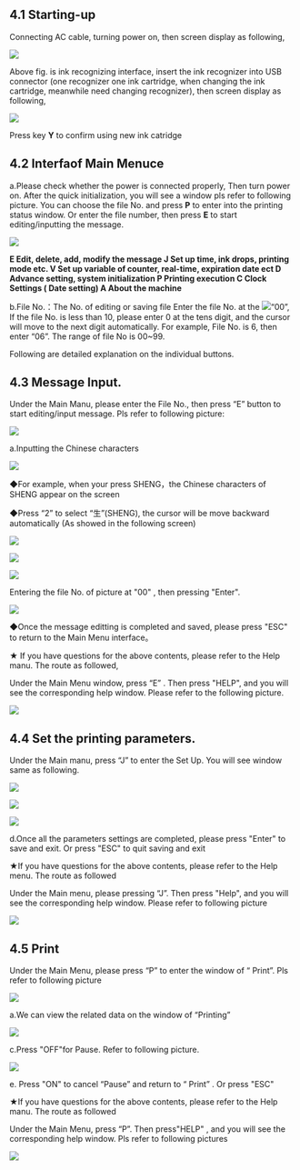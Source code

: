 ## 4.1 Starting-up

Connecting AC cable, turning power on, then screen display as following,

![](/assets/Image_029.jpg)

Above fig. is ink recognizing interface, insert the ink recognizer into USB connector (one recognizer one ink cartridge, when changing the ink cartridge, meanwhile need changing recognizer), then screen display as following,

![](/assets/Image_030.jpg)

Press key  **Y** to confirm using new ink catridge

## 4.2 Interfaof Main Menuce

a.Please check whether the power is connected properly, Then turn power on. After the quick initialization, you will see a window pls refer to following picture. You can choose the file No. and press **P**  to enter into the printing status window. Or enter the file number, then press  **E**  to start editing/inputting the message.

![](/assets/Image_033.jpg)

**E	Edit, delete, add, modify the message
J	Set up time, ink drops, printing mode etc.
V	Set up variable of counter, real-time, expiration date ect 
D	Advance setting, system initialization
P	Printing execution
C	Clock Settings ( Date setting) A	About the machine**

b.File No.：The No. of editing or saving file
Enter the file No. at the  ![](/assets/Image_048.jpg)“00”, If the file No. is less than 10, please enter 0 at the tens digit,
and the cursor will move to the next digit automatically. For example, File No. is 6, then enter “06”. The range of file No is 00~99.

Following are detailed explanation on the individual buttons.

## 4.3 Message Input.
Under the Main Manu, please enter the File No., then press “E” button to start editing/input message. Pls refer to following picture:

![](/assets/Image_035.jpg)

a.Inputting the Chinese characters

![](/assets/TIM截图20190430162142.png)

◆For example, when your press SHENG，the Chinese characters of SHENG appear on the screen

◆Press “2” to select “生”(SHENG), the cursor will be move backward automatically (As showed in the following screen)

![](/assets/Image_038.jpg)

![](/assets/TIM截图20190430152001.png)

![](/assets/TIM截图2019030162448.png)

Entering the file No. of picture at "00" ,   then pressing "Enter".

![](/assets/Image_049.jpg)

◆Once the message editting is completed and saved, please press  "ESC"  to return to the Main Menu interface。

★ If you have questions for the above contents, please refer to the Help manu. The route as followed,

Under the Main Menu window, press “E” . Then press	"HELP",  and  you  will see the corresponding help window. Please refer to the following picture.

![](/assets/Image_061.jpg)


## 4.4 Set the printing parameters.

Under the Main manu,  press “J”	to enter the Set Up. You will see window   same as following.

![](/assets/Image_062.jpg)

![](/assets/TIM截图20190430162839.png)

![](/assets/TIM截图20190430162859.png)


d.Once all the parameters settings are completed, please press  "Enter"  to save and exit. Or press "ESC"   to quit saving and exit

★If you have questions for the above contents, please refer to the Help menu. The route as followed

Under the Main menu, please pressing “J”.     Then press	"Help", and you will   see the corresponding help window. Please refer to following picture

![](/assets/Image_080.jpg)



## 4.5 Print

Under the Main Menu, please press “P” to enter the window of “ Print”.
Pls refer to following picture

![](/assets/Image_092.jpg)

a.We can view the related data on the window of “Printing”

![](/assets/TIM截图30190430163452.png)

c.Press	"OFF"for Pause.	Refer to following picture.

![](/assets/Image_096.jpg)

e. Press  "ON" to cancel “Pause” and return to “ Print” . Or press  "ESC"

★If you have questions for the above contents, please refer to the Help manu. The route	as
followed

Under the Main Menu, press “P”.   Then press"HELP"	, and you will see  the corresponding help window. Pls refer to following pictures

![](/assets/Image_100.jpg)